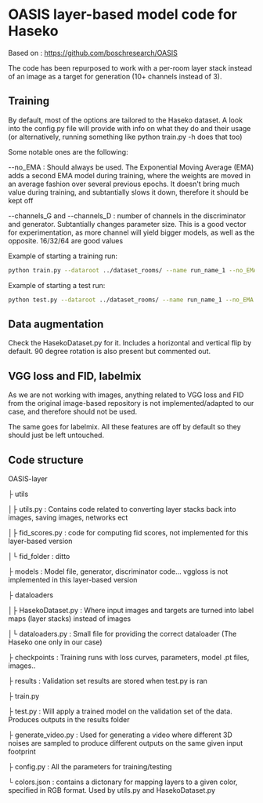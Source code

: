 # OASIS layer-based model code for Haseko

Based on : https://github.com/boschresearch/OASIS

The code has been repurposed to work with a per-room layer stack instead of an image as a target for generation (10+ channels instead of 3).


## Training

By default, most of the options are tailored to the Haseko dataset. A look into the config.py file will provide with info on what they do and their usage (or alternatively, running something like python train.py -h does that too)

Some notable ones are the following:

--no_EMA : Should always be used. The Exponential Moving Average (EMA) adds a second EMA model during training, where the weights are moved in an average fashion over several previous epochs. It doesn't bring much value during training, and subtantially slows it down, therefore it should be kept off

--channels_G and --channels_D : number of channels in the discriminator and generator. Subtantially changes parameter size. This is a good vector for experimentation, as more channel will yield bigger models, as well as the opposite. 16/32/64 are good values


Example of starting a training run:


```bash
python train.py --dataroot ../dataset_rooms/ --name run_name_1 --no_EMA --num_epochs 400 --channels_D 64 --channels_G 64
```

Example of starting a test run:


```bash
python test.py --dataroot ../dataset_rooms/ --name run_name_1 --no_EMA --channels_D 64 --channels_G 64
```


## Data augmentation

Check the HasekoDataset.py for it. Includes a horizontal and vertical flip by default. 90 degree rotation is also present but commented out.


## VGG loss and FID, labelmix

As we are not working with images, anything related to VGG loss and FID from the original image-based repository is not implemented/adapted to our case, and therefore should not be used.


The same goes for labelmix. All these features are off by default so they should just be left untouched.


## Code structure


OASIS-layer

├ utils

│├ utils.py : Contains code related to converting layer stacks back into images, saving images, networks ect

│├ fid_scores.py : code for computing fid scores, not implemented for this layer-based version

│└ fid_folder : ditto

├ models : Model file, generator, discriminator code... vggloss is not implemented in this layer-based version

├ dataloaders

│├ HasekoDataset.py : Where input images and targets are turned into label maps (layer stacks) instead of images

│└ dataloaders.py : Small file for providing the correct dataloader (The Haseko one only in our case)

├ checkpoints : Training runs with loss curves, parameters, model .pt files, images..

├ results : Validation set results are stored when test.py is ran

├ train.py

├ test.py : Will apply a trained model on the validation set of the data. Produces outputs in the results folder

├ generate_video.py : Used for generating a video where different 3D noises are sampled to produce different outputs on the same given input footprint

├ config.py : All the parameters for training/testing

└ colors.json : contains a dictonary for mapping layers to a given color, specified in RGB format. Used by utils.py and HasekoDataset.py

